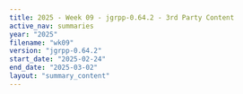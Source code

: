 ```yaml
---
title: 2025 - Week 09 - jgrpp-0.64.2 - 3rd Party Content
active_nav: summaries
year: "2025"
filename: "wk09"
version: "jgrpp-0.64.2"
start_date: "2025-02-24"
end_date: "2025-03-02"
layout: "summary_content"
---
```

